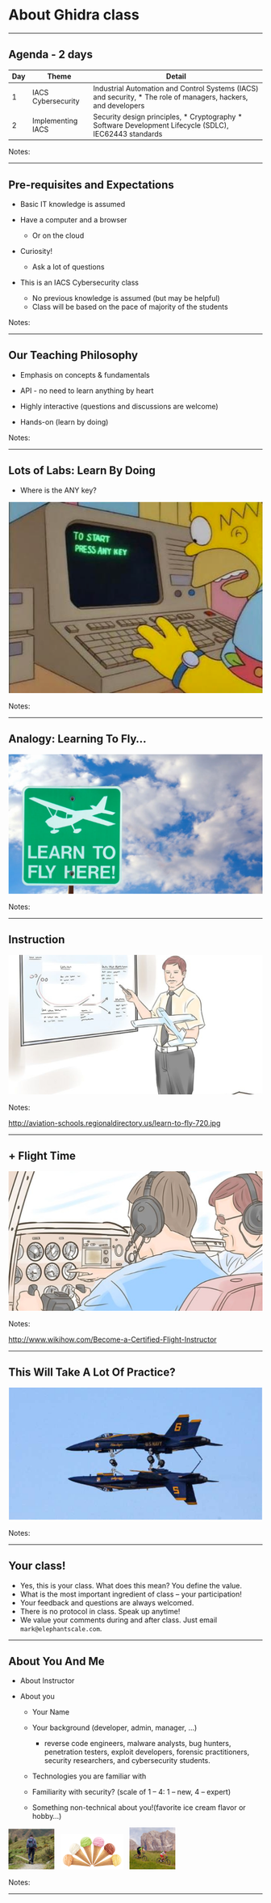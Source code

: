 # About Ghidra class

---

## Agenda - 2 days

| Day | Theme                | Detail                                                                                                |
|-----|----------------------|-------------------------------------------------------------------------------------------------------|
| 1   | IACS Cybersecurity   | Industrial Automation and Control Systems (IACS) and security, * The role of managers, hackers, and developers                                         |
| 2   | Implementing IACS    | Security design principles, * Cryptography * Software Development Lifecycle (SDLC), IEC62443 standards |


Notes:

---

## Pre-requisites and Expectations


* Basic IT knowledge is assumed

* Have a computer and a browser

  - Or on the cloud

* Curiosity!

  - Ask a lot of questions

* This is an IACS Cybersecurity class
  - No previous knowledge is assumed (but may be helpful)
  - Class will be based on the pace of majority of the students


Notes:



---

## Our Teaching Philosophy


* Emphasis on concepts & fundamentals

* API - no need to learn anything by heart

* Highly interactive (questions and discussions are welcome)

* Hands-on (learn by doing)


Notes:



---

## Lots of Labs: Learn By Doing


* Where is the ANY key?

![](../../assets/images/about/any-key.png) <!-- {"left" : 1.63, "top" : 2.83, "height" : 4.26, "width" : 5.29} -->


Notes:



---

## Analogy: Learning To Fly…


![](../../assets/images/about//learn-to-fly.png)  <!-- {"left" : 0.26, "top" : 0.9, "height" : 6.17, "width" : 9.74} -->


Notes:



---

## Instruction


![](../../assets/images/about//classroom-instruction.png)  <!-- {"left" : 0.26, "top" : 0.9, "height" : 6.17, "width" : 9.74} -->

Notes:

http://aviation-schools.regionaldirectory.us/learn-to-fly-720.jpg



---

## + Flight Time

![](../../assets/images/about//cockpit.png)  <!-- {"left" : 0.26, "top" : 0.9, "height" : 6.17, "width" : 9.74} -->

Notes:

http://www.wikihow.com/Become-a-Certified-Flight-Instructor



---

## This Will Take A Lot Of Practice?

![](../../assets/images/about//practice.png)  <!-- {"left" : 0.26, "top" : 0.9, "height" : 6.17, "width" : 9.74} -->


Notes:



---

## Your class!

* Yes, this is your class. What does this mean? You define the value.
* What is the most important ingredient of class – your participation!
* Your feedback and questions are always welcomed.
* There is no protocol in class. Speak up anytime!
* We value your comments during and after class. Just email `mark@elephantscale.com`.

---

## About You And Me


* About Instructor

* About you

  - Your Name

  - Your background (developer, admin, manager, ...)
    - reverse code engineers, malware analysts, bug hunters, penetration testers, exploit developers, forensic practitioners, security researchers, and cybersecurity students.

  - Technologies you are familiar with

  - Familiarity with security? (scale of 1 – 4:  1 – new,   4 – expert)

  - Something non-technical about you!(favorite ice cream flavor or hobby…)

<img src="../../assets/images/generic/3rd-party/hiking-3.jpg" style="width:18%;"/> &nbsp; <!-- {"left" : 1.55, "top" : 6.43, "height" : 1.76, "width" : 1.99} --><img src="../../assets/images/generic/3rd-party/ice-cream-3.png" style="width:25%;"/> &nbsp; <!-- {"left" : 3.56, "top" : 6.45, "height" : 1.7, "width" : 3.13} --><img src="../../assets/images/generic/3rd-party/biking-1.jpg" style="width:18%;"/> &nbsp; <!-- {"left" : 6.71, "top" : 6.43, "height" : 1.76, "width" : 1.99} -->



Notes:


---


